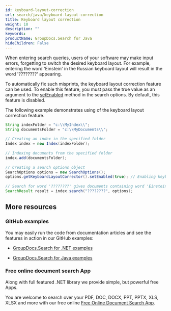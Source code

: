 ```yaml
---
id: keyboard-layout-correction
url: search/java/keyboard-layout-correction
title: Keyboard layout correction
weight: 10
description: ""
keywords: 
productName: GroupDocs.Search for Java
hideChildren: False
---
```

When entering search queries, users of your software may make input errors, forgetting to switch the desired keyboard layout. For example, entering the word 'Einstein' in the Russian keyboard layout will result in the word '????????' appearing.

To automatically fix such misprints, the keyboard layout correction feature can be used. To enable this feature, you must pass the true value as an argument to the [setEnabled](https://apireference.groupdocs.com/search/java/com.groupdocs.search.options/KeyboardLayoutCorrectorOptions#setEnabled(boolean)) method in the search options. By default, this feature is disabled.

The following example demonstrates using of the keyboard layout correction feature.



```java
String indexFolder = "c:\\MyIndex\\";
String documentsFolder = "c:\\MyDocuments\\";
 
// Creating an index in the specified folder
Index index = new Index(indexFolder);
 
// Indexing documents from the specified folder
index.add(documentsFolder);
 
// Creating a search options object
SearchOptions options = new SearchOptions();
options.getKeyboardLayoutCorrector().setEnabled(true); // Enabling keyboard layout correction
 
// Search for word '????????' gives documents containing word 'Einstein'
SearchResult result = index.search("????????", options);
```

## More resources

### GitHub examples

You may easily run the code from documentation articles and see the features in action in our GitHub examples:

*   [GroupDocs.Search for .NET examples](https://github.com/groupdocs-search/GroupDocs.Search-for-.NET)
    
*   [GroupDocs.Search for Java examples](https://github.com/groupdocs-search/GroupDocs.Search-for-Java)
    

### Free online document search App

Along with full featured .NET library we provide simple, but powerful free Apps.

You are welcome to search over your PDF, DOC, DOCX, PPT, PPTX, XLS, XLSX and more with our free online [Free Online Document Search App](https://products.groupdocs.app/search).
